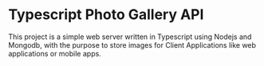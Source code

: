 # Typescript Photo Gallery API
This project is a simple web server written in Typescript using Nodejs and Mongodb, with the purpose to store images for Client Applications like web applications or mobile apps.
